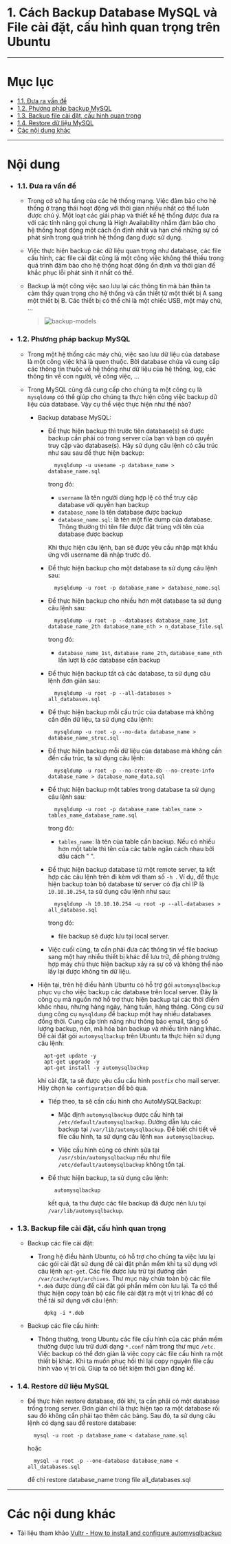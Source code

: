 # 1. Cách Backup Database MySQL và File cài đặt, cấu hình quan trọng trên Ubuntu

____

# Mục lục


- [1.1. Đưa ra vấn đề](#issue)
- [1.2. Phương pháp backup MySQL](#backup-mysql)
- [1.3. Backup file cài đặt, cấu hình quan trọng](#backup-file)
- [1.4. Restore dữ liệu MySQL](#restore-mysql)
- [Các nội dung khác](#content-others)

____

# <a name="content">Nội dung</a>

- ### <a name="issue">1.1. Đưa ra vấn đề</a>

    - Trong cở sở hạ tầng của các hệ thống mạng. Việc đảm bảo cho hệ thống ở trạng thái hoạt động với thời gian nhiều nhất có thể luôn được chú ý. Một loạt các giải pháp và thiết kế hệ thống được đưa ra với các tính năng gọi chung là High Availability nhắm đảm bảo cho hệ thống hoạt động một cách ổn định nhất và hạn chế những sự cố phát sinh trong quá trình hệ thống đang được sử dụng.

    - Việc thực hiện backup các dữ liệu quan trọng như database, các file cấu hình, các file cài đặt cũng là một công việc không thể thiếu trong quá trình đảm bảo cho hệ thống hoạt động ổn định và thời gian để khắc phục lỗi phát sinh ít nhất có thể.

    - Backup là một công việc sao lưu lại các thông tin mà bản thân ta cảm thấy quan trọng cho hệ thống và cần thiết từ một thiết bị A sang một thiết bị B. Các thiết bị có thể chỉ là một chiếc USB, một máy chủ, ...

        > ![backup-models](../images/backup-models.png)


- ### <a name="backup-mysql">1.2. Phương pháp backup MySQL</a>

    - Trong một hệ thống các máy chủ, việc sao lưu dữ liệu của database là một công việc khá là quen thuộc. Bởi database chứa và cung cấp các thông tin thuộc về hệ thống như dữ liệu của hệ thống, log, các thông tin về con người, về công việc, ...

    - Trong MySQL cũng đã cung cấp cho chúng ta một công cụ là `mysqldump` có thể giúp cho chúng ta thực hiện công việc backup dữ liệu của database. Vậy cụ thể việc thực hiện như thế nào?

        + Backup database MySQL:

            - Để thực hiện backup thì trước tiên database(s) sẽ được backup cần phải có trong server của bạn và bạn có quyền truy cập vào database(s). Hãy sử dụng câu lệnh có cấu trúc như sau sau để thực hiện backup:

                    mysqldump -u usename -p database_name > database_name.sql

                trong đó:

                - `username` là tên người dùng hợp lệ có thể truy cập database với quyền hạn backup
                - `database_name` là tên database được backup
                - `database_name.sql`: là tên một file dump của database. Thông thường thì tên file được đặt trùng với tên của database được backup

                Khi thực hiện câu lệnh, bạn sẽ được yêu cầu nhập mật khẩu ứng với username đã nhập trước đó.


            - Để thực hiện backup cho một database ta sử dụng câu lệnh sau:

                    mysqldump -u root -p database_name > database_name.sql

            - Để thực hiện backup cho nhiều hơn một database ta sử dụng câu lệnh sau:

                    mysqldump -u root -p --databases database_name_1st database_name_2th database_name_nth > n_database_file.sql

                trong đó:

                - `database_name_1st`, `database_name_2th`, `database_name_nth` lần lượt là các database cần backup

            - Để thực hiện backup tất cả các database, ta sử dụng câu lệnh đơn giản sau:

                    mysqldump -u root -p --all-databases > all_databases.sql

            - Để thực hiện backup mỗi cấu trúc của database mà không cần đến dữ liệu, ta sử dụng câu lệnh:

                    mysqldump -u root -p --no-data database_name > database_name_struc.sql

            - Để thực hiện backup mỗi dữ liệu của database mà không cần đến cấu trúc, ta sử dụng câu lệnh:

                    mysqldump -u root -p --no-create-db --no-create-info database_name > database_name_data.sql

            - Để thực hiện backup một tables trong database ta sử dụng câu lệnh sau:

                    mysqldump -u root -p database_name tables_name > tables_name_database_name.sql

                trong đó:

                - `tables_name`:  là tên của table cần backup. Nếu có nhiều hơn một table thì tên của các table ngăn cách nhau bởi dấu cách " ".

            - Để thực hiện backup database từ một remote server, ta kết hợp các câu lệnh trên đi kèm với tham số `-h `. Ví dụ, để thực hiện backup toàn bộ database từ server có địa chỉ IP là `10.10.10.254`, ta sử dụng câu lệnh như sau:

                    mysqldump -h 10.10.10.254 -u root -p --all-databases > all_database.sql

                trong đó:

                - file backup sẽ được lưu tại local server.

            - Việc cuối cùng, ta cần phải đưa các thông tin về file backup sang một hay nhiều thiết bị khác để lưu trữ, đề phòng trường hợp máy chủ thực hiện backup xảy ra sự cố và không thể nào lấy lại được không tin dữ liệu.


        + Hiện tại, trên hệ điều hành Ubuntu có hỗ trợ gói `automysqlbackup` phục vụ cho việc backup các database trên local server. Đây là công cụ mã nguồn mở hỗ trợ thực hiện backup tại các thời điểm khác nhau, nhưng hàng ngày, hàng tuần, hàng tháng. Công cụ sử dụng công cụ `mysqldump` để backup một hay nhiều databases đồng thời. Cung cấp tính năng như thông báo email, tăng số lượng backup, nén, mã hóa bản backup và nhiều tính năng khác. Để cài đặt gói `automysqlbackup` trên Ubuntu ta thực hiện sử dụng câu lệnh:

                apt-get update -y
                apt-get upgrade -y
                apt-get install -y automysqlbackup

            khi cài đặt, ta sẽ được yêu cầu cấu hình `postfix` cho mail server. Hãy chọn `No configuration` để bỏ qua.

            + Tiếp theo, ta sẽ cần cấu hình cho AutoMySQLBackup:

                - Mặc định `automysqlbackup` được cấu hình tại `/etc/default/automysqlbackup`. Đường dẫn lưu các backup tại `/var/lib/automysqlbackup`. Để biết chi tiết về file cấu hình, ta sử dụng câu lệnh `man automysqlbackup`.

                - Việc cấu hình cũng có chỉnh sửa tại `/usr/sbin/automysqlbackup` nếu như file `/etc/default/automysqlbackup` không tồn tại.

            + Để thực hiện backup, ta sử dụng câu lệnh:

                    automysqlbackup

                kết quả, ta thu được các file backup đã được nén lưu tại `/var/lib/automysqlbackup`.

- ### <a name="backup-file">1.3. Backup file cài đặt, cấu hình quan trọng</a>

    - Backup các file cài đặt:

        + Trong hệ điều hành Ubuntu, có hỗ trợ cho chúng ta việc lưu lại các gói cài đặt sử dụng để cài đặt phần mềm khi ta sử dụng với câu lệnh `apt-get`. Các file được lưu trữ tại đường dẫn `/var/cache/apt/archives`. Thư mục này chứa toàn bộ các file `*.deb` được dùng để cài đặt gói phần mềm còn lưu lại. Ta có thể thực hiện copy toàn bộ các file cài đặt ra một vị trí khác để có thể tái sử dụng với câu lệnh:

                dpkg -i *.deb

    - Backup các file cấu hình:

        + Thông thường, trong Ubuntu các file cấu hình của các phần mềm thường được lưu trữ dưới dạng `*.conf` nằm trong thư mục `/etc`. Việc backup có thể đơn giản là việc copy các file cấu hình ra một thiết bị khác. Khi ta muốn phục hồi thì lại copy nguyên file cấu hình vào vị trí cũ. Giúp ta có tiết kiệm thời gian đáng kể.

- ### <a name="restore-mysql">1.4. Restore dữ liệu MySQL</a>

    - Để thực hiện restore database, đôi khi, ta cần phải có một database trống trong server. Đơn giản chỉ là thực hiện tạo ra một database rồi sau đó không cần phải tạo thêm các bảng. Sau đó, ta sử dụng câu lệnh có dạng sau để restore database:

            mysql -u root -p database_name < database_name.sql

        hoặc 

            mysql -u root -p --one-database database_name < all_databases.sql

        để chỉ restore database_name trong file all_databases.sql


____

# <a name="content-others">Các nội dung khác</a>


- Tài liệu tham khảo [Vultr - How to install and configure automysqlbackup](https://www.vultr.com/docs/how-to-install-and-configure-automysqlbackup-on-ubuntu-16-04)